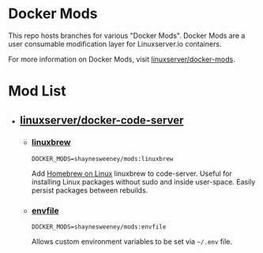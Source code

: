 # Docker Mods

This repo hosts branches for various "Docker Mods". Docker Mods are a user consumable modification layer for Linuxserver.io containers.

For more information on Docker Mods, visit [linuxserver/docker-mods](https://github.com/linuxserver/docker-mods).

# Mod List

- ## [linuxserver/docker-code-server](https://github.com/linuxserver/docker-code-server)

  - ### [linuxbrew](https://github.com/shayne/docker-mods/tree/linuxbrew)

    `DOCKER_MODS=shaynesweeney/mods:linuxbrew`

    Add [Homebrew on Linux](https://docs.brew.sh/Homebrew-on-Linux) linuxbrew to code-server. Useful for installing Linux packages without sudo and inside user-space. Easily persist packages between rebuilds.

  - ### [envfile](https://github.com/shayne/docker-mods/tree/envfile)

    `DOCKER_MODS=shaynesweeney/mods:envfile`

    Allows custom environment variables to be set via `~/.env` file.
